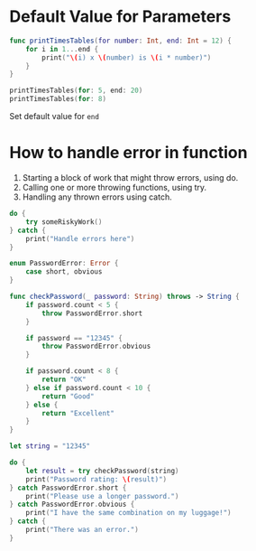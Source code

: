 # Default Value for Parameters
```Swift
func printTimesTables(for number: Int, end: Int = 12) {
    for i in 1...end {
        print("\(i) x \(number) is \(i * number)")
    }
}

printTimesTables(for: 5, end: 20)
printTimesTables(for: 8)
```
Set default value for `end`

# How to handle error in function
1. Starting a block of work that might throw errors, using do.
2. Calling one or more throwing functions, using try.
3. Handling any thrown errors using catch.
```Swift
do {
    try someRiskyWork()
} catch {
    print("Handle errors here")
}
```

```Swift
enum PasswordError: Error {
    case short, obvious
}
```
```Swift
func checkPassword(_ password: String) throws -> String {
    if password.count < 5 {
        throw PasswordError.short
    }

    if password == "12345" {
        throw PasswordError.obvious
    }

    if password.count < 8 {
        return "OK"
    } else if password.count < 10 {
        return "Good"
    } else {
        return "Excellent"
    }
}
```
```Swift
let string = "12345"

do {
    let result = try checkPassword(string)
    print("Password rating: \(result)")
} catch PasswordError.short {
    print("Please use a longer password.")
} catch PasswordError.obvious {
    print("I have the same combination on my luggage!")
} catch {
    print("There was an error.")
}
```